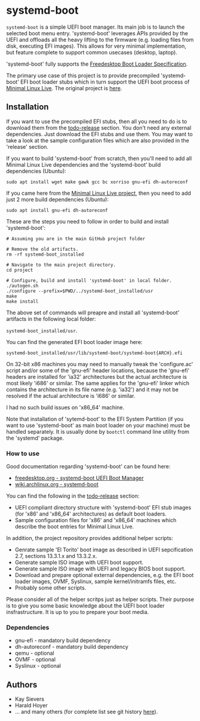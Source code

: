 # systemd-boot

``systemd-boot`` is a simple UEFI boot manager. Its main job is to launch the selected boot menu entry. 'systemd-boot' leverages APIs provided by the UEFI and offloads all the heavy lifting to the firmware (e.g. loading files from disk, executing EFI images). This allows for very minimal implementation, but feature complete to support common usecases (desktop, laptop).

'systemd-boot' fully supports the [Freedesktop Boot Loader Specification](https://www.freedesktop.org/wiki/Specifications/BootLoaderSpec).

The primary use case of this project is to provide precompiled 'systemd-boot' EFI boot loader stubs which in turn support the UEFI boot process of [Minimal Linux Live](http://github.com/ivandavidov/minimal "Minimal Linux Live"). The original project is [here](https://github.com/msekletar/systemd-boot "systemd-boot").

## Installation

If you want to use the precompiled EFI stubs, then all you need to do is to download them from the [todo-release](http://todo-release.todo) section. You don't need any external dependencies. Just download the EFI stubs and use them. You may want to take a look at the sample configuration files which are also provided in the 'release' section.

If you want to build 'systemd-boot' from scratch, then you'll need to add all Minimal Linux Live dependencies and the 'systemd-boot' build dependencies (Ubuntu):

``sudo apt install wget make gawk gcc bc xorriso gnu-efi dh-autoreconf``

If you came here from the [Minimal Linux Live project](http://github.com/ivandavidov/minimal "Minimal Linux Live"), then you need to add just 2 more build dependencies (Ubuntu):

``sudo apt install gnu-efi dh-autoreconf``

These are the steps you need to follow in order to build and install 'systemd-boot':

```
# Assuming you are in the main GitHub project folder

# Remove the old artifacts.
rm -rf systemd-boot_installed

# Navigate to the main project directory.
cd project

# Configure, build and install 'systemd-boot' in local folder.
./autogen.sh
./configure --prefix=$PWD/../systemd-boot_installed/usr
make
make install
```

The above set of commands will preapre and install all 'systemd-boot' artifacts in the following local folder:

``systemd-boot_installed/usr``.

You can find the generated EFI boot loader image here:

``systemd-boot_installed/usr/lib/systemd-boot/systemd-boot{ARCH}.efi``

On 32-bit x86 machines you may need to manually tweak the 'configure.ac' script and/or some of the 'gnu-efi' header locations, because the 'gnu-efi' headers are installed for 'ia32' architectures but the actual architecture is most likely 'i686' or similar. The same applies for the 'gnu-efi' linker which contains the architecture in its file name (e.g. 'ia32') and it may not be resolved if the actual architecture is 'i686' or similar.

I had no such build issues on 'x86_64' machine.

Note that installation of 'sytemd-boot' to the EFI System Partition (if you want to use 'systemd-boot' as main boot loader on your machine) must be handled separately. It is usually done by ``bootctl`` command line utility from the 'systemd' package.

### How to use

Good documentation regarding 'systemd-boot' can be found here:

* [freedesktop.org - systemd-boot UEFI Boot Manager](http://www.freedesktop.org/wiki/Software/systemd/systemd-boot)
* [wiki.archlinux.org - systemd-boot](http://wiki.archlinux.org/index.php/Systemd-boot)

You can find the following in the [todo-release](http://release-todo.toto) section:

* UEFI compliant directory structure with 'systemd-boot' EFI stub images (for 'x86' and 'x86_64' architectures) as default boot loaders.
* Sample configuration files for 'x86' and 'x86_64' machines which describe the boot entries for Minimal Linux Live.

In addition, the project repository provides additional helper scripts:

* Genrate sample 'El Torito' boot image as described in UEFI sepcification 2.7, sections 13.3.1.x and 13.3.2.x.
* Generate sample ISO image with UEFI boot support.
* Generate sample ISO image with UEFI and legacy BIOS boot support.
* Download and prepare optional external dependencies, e.g. the EFI boot loader images, OVMF, Syslinux, sample kernel/initramfs files, etc.
* Probably some other scripts.

Please consider all of the helper scritps just as helper scripts. Their purpose is to give you some basic knowledge about the UEFI boot loader insfrastructure. It is up to you to prepare your boot media.

### Dependencies

* gnu-efi - mandatory build dependency
* dh-autoreconf - mandatory build dependency
* qemu - optional
* OVMF - optional
* Syslinux - optional

## Authors

* Kay Sievers
* Harald Hoyer
* ... and many others (for complete list see git history [here](https://www.github.com/systemd/systemd)).
